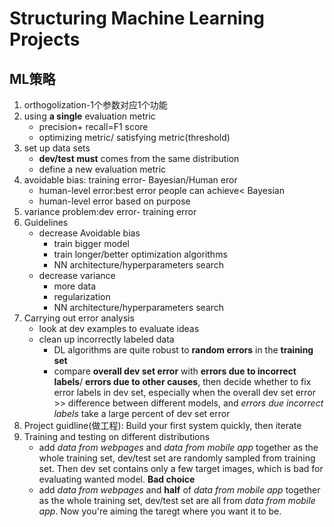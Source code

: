 # Structuring Machine Learning Projects
## ML策略
1. orthogolization-1个参数对应1个功能
2. using **a single** evaluation metric
   * precision+ recall=F1 score
   * optimizing metric/ satisfying metric(threshold)
3. set up data sets
   * **dev/test must** comes from the same distribution
   * define a new evaluation metric
4. avoidable bias: training error- Bayesian/Human eror
   * human-level error:best error people can achieve< Bayesian
   * human-level error based on purpose
5. variance problem:dev error- training error
6. Guidelines
   * decrease Avoidable bias
      * train bigger model
      * train longer/better optimization algorithms
      * NN architecture/hyperparameters search
   * decrease variance
      * more data
      * regularization
      * NN architecture/hyperparameters search
7. Carrying out error analysis
   * look at dev examples to evaluate ideas 
   * clean up incorrectly labeled data
      * DL algorithms are quite robust to **random errors** in the **training set**
      * compare **overall dev set error** with **errors due to incorrect labels**/ **errors due to other causes**, then decide whether to fix error labels in dev set, especially when the overall dev set error >> difference between different models, and *errors due incorrect labels* take a large percent of dev set error 
8. Project guidline(做工程): Build your first system quickly, then iterate
9. Training and testing on different distributions
   * add *data from webpages* and *data from mobile app* together as the whole training set, dev/test set are randomly sampled from training set. Then dev set contains only a few target images, which is bad for evaluating wanted model. **Bad choice**
   * add *data from webpages* and **half** of *data from mobile app* together as the whole training set, dev/test set are all from *data from mobile app*. Now you're aiming the taregt where you want it to be.